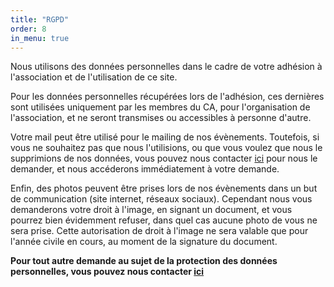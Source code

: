 ```yaml
---
title: "RGPD"
order: 8
in_menu: true
---
```

Nous utilisons des données personnelles dans le cadre de votre adhésion à l'association et de l'utilisation de ce site.


Pour les données personnelles récupérées lors de l'adhésion, ces dernières sont utilisées uniquement par les membres du CA, pour l'organisation de l'association, et ne seront transmises ou accessibles à personne d'autre.


Votre mail peut être utilisé pour le mailing de nos évènements. Toutefois, si vous ne souhaitez pas que nous l'utilisions, ou que vous voulez que nous le supprimions de nos données, vous pouvez nous contacter [ici](https://felides-jdr.fr/contact.html) pour nous le demander, et nous accéderons immédiatement à votre demande.


Enfin, des photos peuvent être prises lors de nos évènements dans un but de communication (site internet, réseaux sociaux). Cependant nous vous demanderons votre droit à l'image, en signant un document, et vous pourrez bien évidemment refuser, dans quel cas aucune photo de vous ne sera prise. Cette autorisation de droit à l'image ne sera valable que pour l'année civile en cours, au moment de la signature du document.

**Pour tout autre demande au sujet de la protection des données personnelles, vous pouvez nous contacter [ici](https://felides-jdr.fr/contact.html)** 